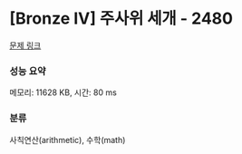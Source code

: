 # [Bronze IV] 주사위 세개 - 2480 

[문제 링크](https://www.acmicpc.net/problem/2480) 

### 성능 요약

메모리: 11628 KB, 시간: 80 ms

### 분류

사칙연산(arithmetic), 수학(math)

